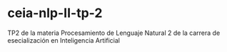 # ceia-nlp-II-tp-2
TP2 de la materia Procesamiento de Lenguaje Natural 2 de la carrera de esecialización en Inteligencia Artificial

